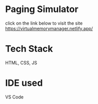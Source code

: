 # Paging Simulator

click on the link below to visit the site 
https://virtualmemorymanager.netlify.app/
# Tech Stack 
HTML, CSS, JS

# IDE used 
VS Code
